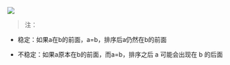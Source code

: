 ![](https://images2018.cnblogs.com/blog/849589/201804/849589-20180402133438219-1946132192.png)

> 注：

- 稳定：如果a在b的前面，a=b，排序后a仍然在b的前面

- 不稳定：如果a原本在b的前面，而a=b，排序之后 a 可能会出现在 b 的后面